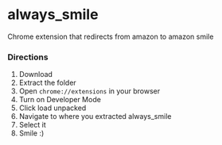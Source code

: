 # always_smile
Chrome extension that redirects from amazon to amazon smile

### Directions
1. Download
1. Extract the folder
1. Open ```chrome://extensions``` in your browser
1. Turn on Developer Mode
1. Click load unpacked
1. Navigate to where you extracted always_smile
1. Select it
1. Smile :)
